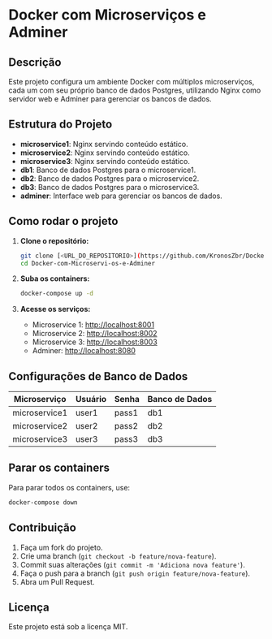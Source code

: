 # Docker com Microserviços e Adminer

## Descrição

Este projeto configura um ambiente Docker com múltiplos microserviços, cada um com seu próprio banco de dados Postgres, utilizando Nginx como servidor web e Adminer para gerenciar os bancos de dados.

## Estrutura do Projeto

- **microservice1**: Nginx servindo conteúdo estático.
- **microservice2**: Nginx servindo conteúdo estático.
- **microservice3**: Nginx servindo conteúdo estático.
- **db1**: Banco de dados Postgres para o microservice1.
- **db2**: Banco de dados Postgres para o microservice2.
- **db3**: Banco de dados Postgres para o microservice3.
- **adminer**: Interface web para gerenciar os bancos de dados.

## Como rodar o projeto

1. **Clone o repositório:**
   ```bash
   git clone [<URL_DO_REPOSITORIO>](https://github.com/KronosZbr/Docker-com-Microservi-os-e-Adminer)
   cd Docker-com-Microservi-os-e-Adminer
   ```

2. **Suba os containers:**
   ```bash
   docker-compose up -d
   ```

3. **Acesse os serviços:**
   - Microservice 1: [http://localhost:8001](http://localhost:8001)
   - Microservice 2: [http://localhost:8002](http://localhost:8002)
   - Microservice 3: [http://localhost:8003](http://localhost:8003)
   - Adminer: [http://localhost:8080](http://localhost:8080)

## Configurações de Banco de Dados

| Microserviço  | Usuário | Senha | Banco de Dados |
|---------------|--------|-------|----------------|
| microservice1 | user1  | pass1 | db1            |
| microservice2 | user2  | pass2 | db2            |
| microservice3 | user3  | pass3 | db3            |

## Parar os containers

Para parar todos os containers, use:
```bash
docker-compose down
```

## Contribuição

1. Faça um fork do projeto.
2. Crie uma branch (`git checkout -b feature/nova-feature`).
3. Commit suas alterações (`git commit -m 'Adiciona nova feature'`).
4. Faça o push para a branch (`git push origin feature/nova-feature`).
5. Abra um Pull Request.

## Licença

Este projeto está sob a licença MIT.

